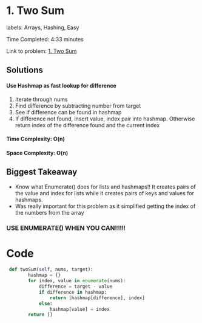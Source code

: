 # 1. Two Sum

labels: Arrays, Hashing, Easy

Time Completed: 4:33 minutes

Link to problem: [1. Two Sum](https://leetcode.com/problems/two-sum/description/)

## Solutions

#### Use Hashmap as fast lookup for difference

1. Iterate through nums
2. Find difference by subtracting number from target
3. See if difference can be found in hashmap
4. If difference not found, insert value, index pair into hashmap. Otherwise return index of the difference found and the current index


#### Time Complexity: O(n)
#### Space Complexity: O(n)

## Biggest Takeaway

- Know what Enumerate() does for lists and hashmaps!! It creates pairs of the value and index for lists while it creates pairs of keys and values for hashmaps. 
- Was really important for this problem as it simplified getting the index of the numbers from the array


### USE ENUMERATE() WHEN YOU CAN!!!!!

 # Code 

```python
 def twoSum(self, nums, target):
        hashmap = {}
        for index, value in enumerate(nums):
            difference = target - value
            if difference in hashmap:
                return [hashmap[difference], index]
            else:
                hashmap[value] = index
        return []